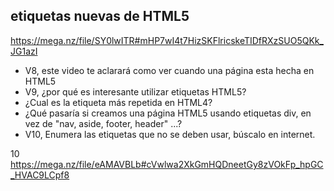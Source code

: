 ## etiquetas nuevas de HTML5
https://mega.nz/file/SY0lwITR#mHP7wI4t7HizSKFlricskeTIDfRXzSUO5QKk_JG1azI
- V8, este video te aclarará como ver cuando una página esta hecha en HTML5
- V9, ¿por qué es interesante utilizar etiquetas HTML5?
- ¿Cual es la etiqueta más repetida en HTML4?
- ¿Qué pasaría si creamos una página HTML5 usando etiquetas div, en vez de "nav, aside, footer, header" ...?
- V10, Enumera las etiquetas que no se deben usar, búscalo en internet.

10 https://mega.nz/file/eAMAVBLb#cVwlwa2XkGmHQDneetGy8zVOkFp_hpGC_HVAC9LCpf8
